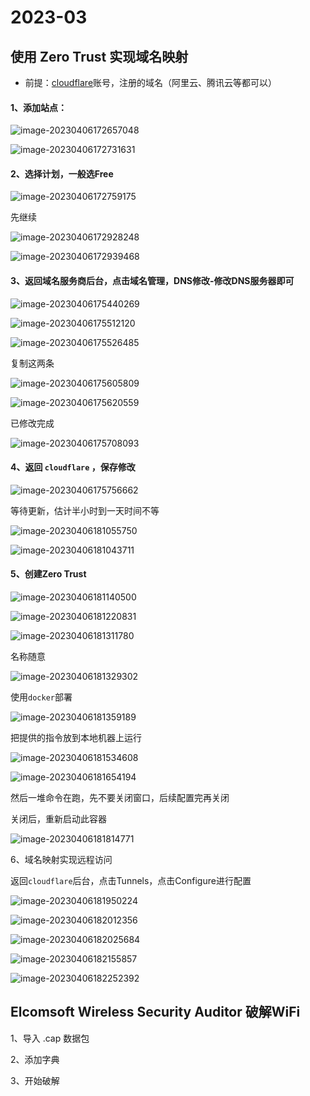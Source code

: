 # 2023-03



## 使用 Zero Trust 实现域名映射

- 前提：[cloudflare](https://dash.cloudflare.com/)账号，注册的域名（阿里云、腾讯云等都可以）

#### 1、添加站点：

![image-20230406172657048](https://raw.githubusercontent.com/simoonp/upgit_picture/main/2023/04/upgit_20230406_1680773217.png)

![image-20230406172731631](https://raw.githubusercontent.com/simoonp/upgit_picture/main/2023/04/upgit_20230406_1680773251.png)

#### 2、选择计划，一般选Free

![image-20230406172759175](https://raw.githubusercontent.com/simoonp/upgit_picture/main/2023/04/upgit_20230406_1680773279.png)

先继续

![image-20230406172928248](https://raw.githubusercontent.com/simoonp/upgit_picture/main/2023/04/upgit_20230406_1680773368.png)

![image-20230406172939468](https://raw.githubusercontent.com/simoonp/upgit_picture/main/2023/04/upgit_20230406_1680773379.png)

#### 3、返回域名服务商后台，点击域名管理，DNS修改-修改DNS服务器即可

![image-20230406175440269](https://raw.githubusercontent.com/simoonp/upgit_picture/main/2023/04/upgit_20230406_1680774880.png)

![image-20230406175512120](https://raw.githubusercontent.com/simoonp/upgit_picture/main/2023/04/upgit_20230406_1680774912.png)

![image-20230406175526485](https://raw.githubusercontent.com/simoonp/upgit_picture/main/2023/04/upgit_20230406_1680774926.png)

复制这两条

![image-20230406175605809](https://raw.githubusercontent.com/simoonp/upgit_picture/main/2023/04/upgit_20230406_1680774966.png)

![image-20230406175620559](https://raw.githubusercontent.com/simoonp/upgit_picture/main/2023/04/upgit_20230406_1680774980.png)

已修改完成

![image-20230406175708093](https://raw.githubusercontent.com/simoonp/upgit_picture/main/2023/04/upgit_20230406_1680775028.png)

#### 4、返回 `cloudflare` ，保存修改

![image-20230406175756662](https://raw.githubusercontent.com/simoonp/upgit_picture/main/2023/04/upgit_20230406_1680775076.png)

等待更新，估计半小时到一天时间不等

![image-20230406181055750](https://raw.githubusercontent.com/simoonp/upgit_picture/main/2023/04/upgit_20230406_1680775855.png)

![image-20230406181043711](https://raw.githubusercontent.com/simoonp/upgit_picture/main/2023/04/upgit_20230406_1680775843.png)

#### 5、创建Zero Trust

![image-20230406181140500](https://raw.githubusercontent.com/simoonp/upgit_picture/main/2023/04/upgit_20230406_1680775900.png)

![image-20230406181220831](https://raw.githubusercontent.com/simoonp/upgit_picture/main/2023/04/upgit_20230406_1680775940.png)

![image-20230406181311780](https://raw.githubusercontent.com/simoonp/upgit_picture/main/2023/04/upgit_20230406_1680775991.png)

名称随意

![image-20230406181329302](https://raw.githubusercontent.com/simoonp/upgit_picture/main/2023/04/upgit_20230406_1680776009.png)

使用`docker`部署

![image-20230406181359189](https://raw.githubusercontent.com/simoonp/upgit_picture/main/2023/04/upgit_20230406_1680776039.png)

把提供的指令放到本地机器上运行

![image-20230406181534608](https://raw.githubusercontent.com/simoonp/upgit_picture/main/2023/04/upgit_20230406_1680776134.png)

![image-20230406181654194](https://raw.githubusercontent.com/simoonp/upgit_picture/main/2023/04/upgit_20230406_1680776214.png)

然后一堆命令在跑，先不要关闭窗口，后续配置完再关闭

关闭后，重新启动此容器

![image-20230406181814771](https://raw.githubusercontent.com/simoonp/upgit_picture/main/2023/04/upgit_20230406_1680776294.png)

6、域名映射实现远程访问

返回`cloudflare`后台，点击Tunnels，点击Configure进行配置

![image-20230406181950224](https://raw.githubusercontent.com/simoonp/upgit_picture/main/2023/04/upgit_20230406_1680776390.png)

![image-20230406182012356](https://raw.githubusercontent.com/simoonp/upgit_picture/main/2023/04/upgit_20230406_1680776412.png)

![image-20230406182025684](https://raw.githubusercontent.com/simoonp/upgit_picture/main/2023/04/upgit_20230406_1680776425.png)

![image-20230406182155857](https://raw.githubusercontent.com/simoonp/upgit_picture/main/2023/04/upgit_20230406_1680776516.png)

![image-20230406182252392](https://raw.githubusercontent.com/simoonp/upgit_picture/main/2023/04/upgit_20230406_1680776572.png)

## Elcomsoft Wireless Security Auditor 破解WiFi

1、导入 .cap 数据包

2、添加字典

3、开始破解

